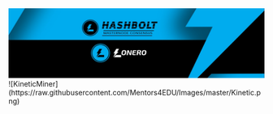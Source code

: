 <img src="https://raw.githubusercontent.com/Mentors4EDU/Images/master/banner.png">
![KineticMiner](https://raw.githubusercontent.com/Mentors4EDU/Images/master/Kinetic.png)
